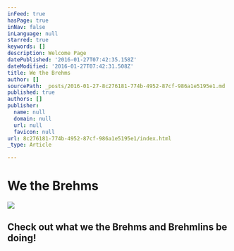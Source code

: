 ```yaml
---
inFeed: true
hasPage: true
inNav: false
inLanguage: null
starred: true
keywords: []
description: Welcome Page
datePublished: '2016-01-27T07:42:35.158Z'
dateModified: '2016-01-27T07:42:31.508Z'
title: We the Brehms
author: []
sourcePath: _posts/2016-01-27-8c276181-774b-4952-87cf-986a1e5195e1.md
published: true
authors: []
publisher:
  name: null
  domain: null
  url: null
  favicon: null
url: 8c276181-774b-4952-87cf-986a1e5195e1/index.html
_type: Article

---
```

# We the Brehms
![](https://the-grid-user-content.s3-us-west-2.amazonaws.com/b7558c6e-5e7a-4768-b18e-8390907f5924.jpg)

## Check out what we the Brehms and Brehmlins be doing!